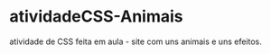 # atividadeCSS-Animais
atividade de CSS feita em aula - site com uns animais e uns efeitos.
<br><br>
